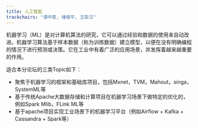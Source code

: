```yaml
---
title: 人工智能
trackchairs: "谭中意, 堵俊平, 王臣汉"
---
```


机器学习（ML）是对计算机算法的研究，它可以通过经验和数据的使用来自动改进。机器学习算法基于样本数据（称为训练数据）建立模型，以便在没有明确编程的情况下进行预测或决策。它在工业中有着广泛的应用场景，并发挥着越来越重要的作用。

适合本分论坛的三类Topic如下：

* 聚焦于机器学习的框架和基础库项目，包括Mxnet，TVM，Mahout，singa，SystemML等
* 基于传统Apache大数据存储和计算项目在机器学习场景下做特定的优化的，例如Spark Mlib，FLink ML等
* 基于apache项目实现工业场景下的机器学习平台（例如Airflow + Kafka + Cassandra + Spark等）
